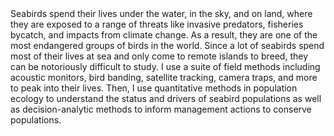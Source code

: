 

<!--
**ameliaduvall/ameliaduvall** is a ✨ _special_ ✨ repository because its `README.md` (this file) appears on your GitHub profile. --!>

Seabirds spend their lives under the water, in the sky, and on land, where they are exposed to a range of threats like invasive predators, fisheries bycatch, and impacts from climate change. As a result, they are one of the most endangered groups of birds in the world. Since a lot of seabirds spend most of their lives at sea and only come to remote islands to breed, they can be notoriously difficult to study. I use a suite of field methods including acoustic monitors, bird banding, satellite tracking, camera traps, and more to peak into their lives. Then, I use quantitative methods in population ecology to understand the status and drivers of seabird populations as well as decision-analytic methods to inform management actions to conserve populations.
